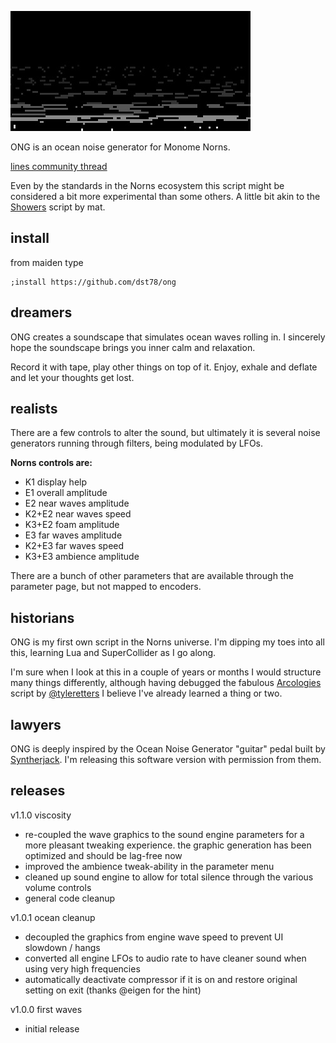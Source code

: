 ![ONG screen](ong-screen.png)

ONG is an ocean noise generator for Monome Norns.

[lines community thread](https://llllllll.co/t/ong-ocean-noise-generator-for-monome-norns/50364)

Even by the standards in the Norns ecosystem this script might be considered a bit more experimental than some others.
A little bit akin to the [Showers](https://norns.community/authors/justmat/showers) script by mat.

## install
from maiden type

```
;install https://github.com/dst78/ong
```

## dreamers

ONG creates a soundscape that simulates ocean waves rolling in. I sincerely hope the soundscape brings you inner calm and relaxation.

Record it with tape, play other things on top of it. Enjoy, exhale and deflate and let your thoughts get lost.

## realists
There are a few controls to alter the sound, but ultimately it is several noise generators running through filters, being modulated by LFOs.

**Norns controls are:**

* K1 display help
* E1 overall amplitude
* E2 near waves amplitude
* K2+E2 near waves speed
* K3+E2 foam amplitude
* E3 far waves amplitude
* K2+E3 far waves speed
* K3+E3 ambience amplitude

There are a bunch of other parameters that are available through the parameter page, but not mapped to encoders.

## historians
ONG is my first own script in the Norns universe. I'm dipping my toes into all this, learning Lua and SuperCollider as I go along.

I'm sure when I look at this in a couple of years or months I would structure many things differently, although having debugged the fabulous [Arcologies](https://github.com/northern-information/arcologies) script by [@tyleretters](https://www.instagram.com/tyleretters/) I believe I've already learned a thing or two.

## lawyers
ONG is deeply inspired by the Ocean Noise Generator "guitar" pedal built by [Syntherjack](https://syntherjack.net/ocean-noise-generator/). I'm releasing this software version with permission from them.

## releases
v1.1.0 viscosity
* re-coupled the wave graphics to the sound engine parameters for a more pleasant
tweaking experience. the graphic generation has been optimized and should be lag-free now
* improved the ambience tweak-ability in the parameter menu
* cleaned up sound engine to allow for total silence through the various volume controls
* general code cleanup

v1.0.1 ocean cleanup
* decoupled the graphics from engine wave speed to prevent UI slowdown / hangs
* converted all engine LFOs to audio rate to have cleaner sound when using very high frequencies
* automatically deactivate compressor if it is on and restore original setting on exit (thanks @eigen for the hint)

v1.0.0 first waves
* initial release
